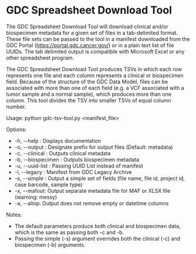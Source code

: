 # GDC Spreadsheet Download Tool

The GDC Spreadsheet Download Tool will download clinical and/or biospecimen metadata for a given set of files in a tab-delimited format. These file sets can be passed to the tool in a manifest downloaded from the GDC Portal (https://portal.gdc.cancer.gov/) or in a plain text list of file UUIDs. The tab delimited output is compatible with Microsoft Excel or any other spreadsheet program.  

The GDC Spreadsheet Download Tool produces TSVs in which each row represents one file and each column represents a clinical or biospecimen field. Because of the structure of the GDC Data Model, files can be associated with more than one of each field (e.g. a VCF associated with a tumor sample and a normal sample), which produces more than one column. This tool divides the TSV into smaller TSVs of equal column number.

Usage: python gdc-tsv-tool.py <options> <manifest_file>

Options:
* -h, --help : Displays documentation
* -o, --output : Designate prefix for output files (Default: metadata)
* -c, --clinical : Outputs clinical metadata
* -b, --biospecimen : Outputs biospecimen metadata
* -u, --uuid-list : Passing UUID List instead of manifest
* -l, --legacy : Manifest from GDC Legacy Archive
* -s, --simple : Output a simple set of fields (file name, file id, project id, case barcode, sample type)
* -x, --mafout: Output separate metadata file for MAF or XLSX file (warning: messy)
* -a, --allop: Output does not remove empty or datetime columns

Notes:
* The default parameters produce both clinical and biospecimen data, which is the same as passing both -c and -b.
* Passing the simple (-s) argument overrides both the clinical (-c) and biospecimen (-b) arguments.
